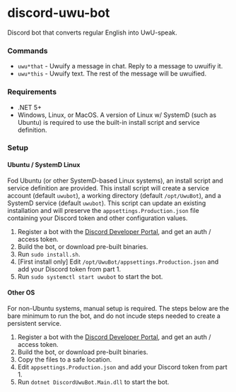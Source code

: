 # discord-uwu-bot
Discord bot that converts regular English into UwU-speak.

### Commands
* `uwu*that` - Uwuify a message in chat. Reply to a message to uwuifiy it.
* `uwu*this` - Uwuify text. The rest of the message will be uwuified.

### Requirements
* .NET 5+
* Windows, Linux, or MacOS. A version of Linux w/ SystemD (such as Ubuntu) is required to use the built-in install script and service definition.

### Setup

#### Ubuntu / SystemD Linux
Fod Ubuntu (or other SystemD-based Linux systems), an install script and service definition are provided. This install script will create a service account (default `uwubot`), a working directory (default `/opt/UwuBot`), and a SystemD service (default `uwubot`). This script can update an existing installation and will preserve the `appsettings.Production.json` file containing your Discord token and other configuration values.
1. Register a bot with the [Discord Developer Portal](https://discord.com/developers/docs/intro), and get an auth / access token.
2. Build the bot, or download pre-built binaries.
3. Run `sudo install.sh`.
4. \[First install only] Edit `/opt/UwuBot/appsettings.Production.json` and add your Discord token from part 1.
5. Run `sudo systemctl start uwubot` to start the bot.

#### Other OS
For non-Ubuntu systems, manual setup is required. The steps below are the bare minimum to run the bot, and do not incude steps needed to create a persistent service.
1. Register a bot with the [Discord Developer Portal](https://discord.com/developers/docs/intro), and get an auth / access token.
2. Build the bot, or download pre-built binaries.
3. Copy the files to a safe location.
4. Edit `appsettings.Production.json` and add your Discord token from part 1.
5. Run `dotnet DiscordUwuBot.Main.dll` to start the bot.
